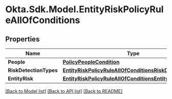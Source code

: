 # Okta.Sdk.Model.EntityRiskPolicyRuleAllOfConditions

## Properties

Name | Type | Description | Notes
------------ | ------------- | ------------- | -------------
**People** | [**PolicyPeopleCondition**](PolicyPeopleCondition.md) |  | [optional] 
**RiskDetectionTypes** | [**EntityRiskPolicyRuleAllOfConditionsRiskDetectionTypes**](EntityRiskPolicyRuleAllOfConditionsRiskDetectionTypes.md) |  | [optional] 
**EntityRisk** | [**EntityRiskPolicyRuleAllOfConditionsEntityRisk**](EntityRiskPolicyRuleAllOfConditionsEntityRisk.md) |  | [optional] 

[[Back to Model list]](../README.md#documentation-for-models) [[Back to API list]](../README.md#documentation-for-api-endpoints) [[Back to README]](../README.md)

